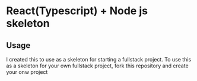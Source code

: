 # React(Typescript) + Node js skeleton

## Usage

I created this to use as a skeleton for starting a fullstack project. To use this as a skeleton for your own fullstack project, fork this repository and create your onw project
